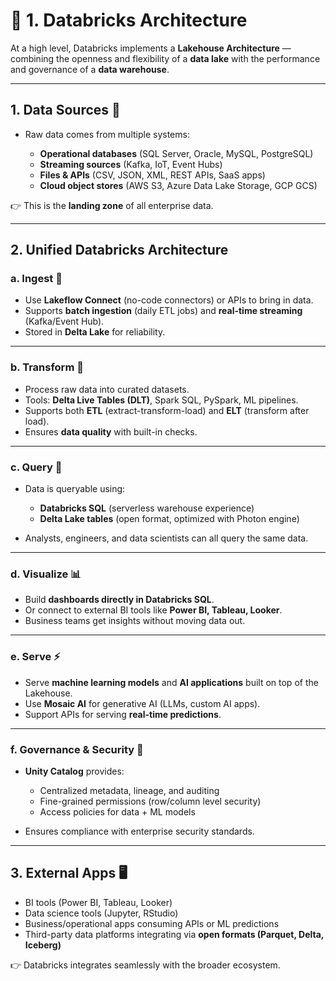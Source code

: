 # 🔹 1. Databricks Architecture

At a high level, Databricks implements a **Lakehouse Architecture** — combining the openness and flexibility of a **data lake** with the performance and governance of a **data warehouse**.

---

## **1. Data Sources** 📂

* Raw data comes from multiple systems:

  * **Operational databases** (SQL Server, Oracle, MySQL, PostgreSQL)
  * **Streaming sources** (Kafka, IoT, Event Hubs)
  * **Files & APIs** (CSV, JSON, XML, REST APIs, SaaS apps)
  * **Cloud object stores** (AWS S3, Azure Data Lake Storage, GCP GCS)

👉 This is the **landing zone** of all enterprise data.

---

## **2. Unified Databricks Architecture**

### a. **Ingest** 🔌

* Use **Lakeflow Connect** (no-code connectors) or APIs to bring in data.
* Supports **batch ingestion** (daily ETL jobs) and **real-time streaming** (Kafka/Event Hub).
* Stored in **Delta Lake** for reliability.

---

### b. **Transform** 🔄

* Process raw data into curated datasets.
* Tools: **Delta Live Tables (DLT)**, Spark SQL, PySpark, ML pipelines.
* Supports both **ETL** (extract-transform-load) and **ELT** (transform after load).
* Ensures **data quality** with built-in checks.

---

### c. **Query** 🔎

* Data is queryable using:

  * **Databricks SQL** (serverless warehouse experience)
  * **Delta Lake tables** (open format, optimized with Photon engine)
* Analysts, engineers, and data scientists can all query the same data.

---

### d. **Visualize** 📊

* Build **dashboards directly in Databricks SQL**.
* Or connect to external BI tools like **Power BI, Tableau, Looker**.
* Business teams get insights without moving data out.

---

### e. **Serve** ⚡

* Serve **machine learning models** and **AI applications** built on top of the Lakehouse.
* Use **Mosaic AI** for generative AI (LLMs, custom AI apps).
* Support APIs for serving **real-time predictions**.

---

### f. **Governance & Security** 🔑

* **Unity Catalog** provides:

  * Centralized metadata, lineage, and auditing
  * Fine-grained permissions (row/column level security)
  * Access policies for data + ML models
* Ensures compliance with enterprise security standards.

---

## **3. External Apps** 🖥️

* BI tools (Power BI, Tableau, Looker)
* Data science tools (Jupyter, RStudio)
* Business/operational apps consuming APIs or ML predictions
* Third-party data platforms integrating via **open formats (Parquet, Delta, Iceberg)**

👉 Databricks integrates seamlessly with the broader ecosystem.
